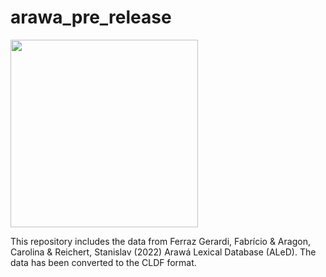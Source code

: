 # arawa_pre_release

<img src="https://github.com/LanguageStructure/arawa_pre_release/blob/main/map.png" width="300" height="300">

This repository includes the data from Ferraz Gerardi, Fabrício & Aragon, Carolina & Reichert, Stanislav (2022) Arawá Lexical Database (ALeD). The data has been converted to the CLDF format.
